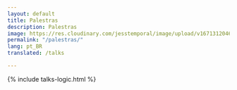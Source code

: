 ```yaml
---
layout: default
title: Palestras
description: Palestras
image: https://res.cloudinary.com/jesstemporal/image/upload/v1671312046/logo_mh5fv4.png
permalink: "/palestras/"
lang: pt_BR
translated: /talks

---
```

{% include talks-logic.html %}